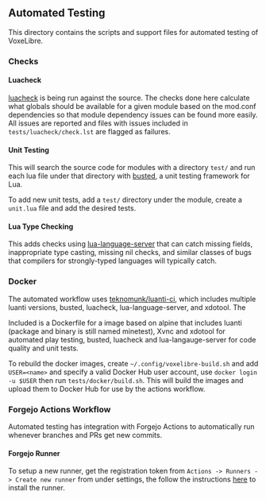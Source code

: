 ## Automated Testing

This directory contains the scripts and support files for automated testing of VoxeLibre.

### Checks
#### Luacheck

[luacheck](https://github.com/mpeterv/luacheck) is being run against the source. The checks done here calculate what
globals should be available for a given module based on the mod.conf dependencies so that module dependency issues can
be found more easily. All issues are reported and files with issues included in `tests/luacheck/check.lst` are flagged
as failures.

#### Unit Testing

This will search the source code for modules with a directory `test/` and run each lua file under that directory with
[busted](https://lunarmodules.github.io/busted/), a unit testing framework for Lua.

To add new unit tests, add a `test/` directory under the module, create a `unit.lua` file and add the desired tests.

#### Lua Type Checking

This adds checks using [lua-language-server](https://luals.github.io/) that can catch missing fields, inappropriate
type casting, missing nil checks, and similar classes of bugs that compilers for strongly-typed languages will
typically catch.

### Docker

The automated workflow uses [teknomunk/luanti-ci](https://hub.docker.com/r/teknomunk/luanti-ci), which includes multiple
luanti versions, busted, luacheck, lua-language-server, and xdotool. The

Included is a Dockerfile for a image based on alpine that includes luanti (package and binary is still named minetest),
Xvnc and xdotool for automated play testing, busted, luacheck and lua-langauge-server for code quality and unit tests.

To rebuild the docker images, create `~/.config/voxelibre-build.sh` and add `USER=<name>` and specify a valid Docker Hub
user account, use `docker login -u $USER` then run `tests/docker/build.sh`. This will build the images and upload them
to Docker Hub for use by the actions workflow.

### Forgejo Actions Workflow

Automated testing has integration with Forgejo Actions to automatically run whenever branches and PRs get new commits.

#### Forgejo Runner

To setup a new runner, get the registration token from `Actions -> Runners -> Create new runner` from under settings,
the follow the instructions [here](https://forgejo.org/docs/latest/admin/actions/runner-installation/#oci-image-installation)
to install the runner.
